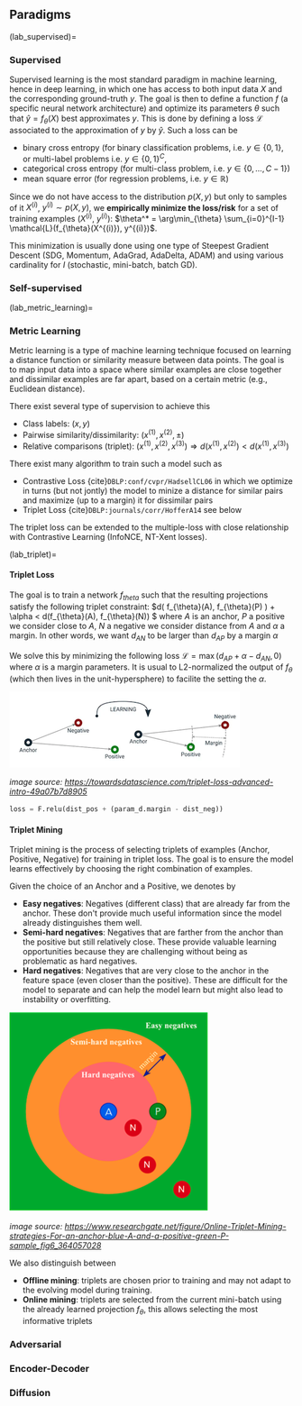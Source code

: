 ## Paradigms

(lab_supervised)=
### Supervised

Supervised learning is the most standard paradigm in machine learning, hence in deep learning, in which one has access to both input data $X$ and the corresponding ground-truth $y$.
The goal is then to define a function $f$ (a specific neural network architecture) and optimize its parameters $\theta$ such that $\hat{y}=f_{\theta}(X)$ best approximates $y$.
This is done by defining a loss $\mathcal{L}$ associated to the approximation of $y$ by $\hat{y}$.
Such a loss can be
- binary cross entropy (for binary classification problems, i.e. $y \in \{0,1\}$, or multi-label problems i.e. $y \in \{0,1\}^C$,
- categorical cross entropy (for multi-class problem, i.e. $y \in \{0,\ldots, C-1\}$)
- mean square error (for regression problems, i.e. $y \in \mathbb{R}$)

Since we do not have access to the distribution $p(X,y)$ but only to samples of it $X^{(i)}$, $y^{(i)} \sim p(X,y)$, we **empirically minimize the loss/risk** for a set of training examples $(X^{(i)}$, $y^{(i)})$:
$\theta^* = \arg\min_{\theta} \sum_{i=0}^{I-1} \mathcal{L}(f_{\theta}(X^{(i)}), y^{(i)})$.

This minimization is usually done using one type of Steepest Gradient Descent (SDG, Momentum, AdaGrad, AdaDelta, ADAM) and using various cardinality for $I$ (stochastic, mini-batch, batch GD).


### Self-supervised

(lab_metric_learning)=
### Metric Learning

Metric learning is a type of machine learning technique focused on learning a distance function or similarity measure between data points. The goal is to map input data into a space where similar examples are close together and dissimilar examples are far apart, based on a certain metric (e.g., Euclidean distance).

There exist several type of supervision to achieve this
- Class labels: $(x,y)$
- Pairwise similarity/dissimilarity: $(x^{(1)},x^{(2)},\pm)$
- Relative comparisons (triplet): $(x^{(1)}, x^{(2)},x^{(3)}) \Rightarrow d(x^{(1)},x^{(2)}) < d(x^{(1)},x^{(3)})$

There exist many algorithm to train such a model such as
- Contrastive Loss {cite}`DBLP:conf/cvpr/HadsellCL06` in which we optimize in turns (but not jontly) the model to minize a distance for similar pairs and maximize (up to a margin) it for dissimilar pairs
- Triplet Loss {cite}`DBLP:journals/corr/HofferA14` see below

The triplet loss can be extended to the multiple-loss with close relationship with Contrastive Learning (InfoNCE, NT-Xent losses).



(lab_triplet)=
#### Triplet Loss

The goal is to train a network $f_{theta}$ such that the resulting projections satisfy the following triplet constraint:
$d( f_{\theta}(A), f_{\theta}(P) ) + \alpha < d(f_{\theta}(A), f_{\theta}(N)) $
where $A$ is an anchor, $P$ a positive we consider close to $A$, $N$ a negative we consider distance from $A$ and $\alpha$ a margin.
In other words, we want $d_{AN}$ to be larger than $d_{AP}$ by a margin $\alpha$

We solve this by minimizing the following loss
$\mathcal{L} = \max(d_{AP} + \alpha - d_{AN},0)$ where $\alpha$ is a margin parameters.
It is usual to L2-normalized the output of $f_{\theta}$ (which then lives in the unit-hypersphere) to facilite the setting the $\alpha$.

![triplet-loss](/images/brick_triplet.png)

*image source: https://towardsdatascience.com/triplet-loss-advanced-intro-49a07b7d8905*


```python
loss = F.relu(dist_pos + (param_d.margin - dist_neg))
```


#### Triplet Mining

Triplet mining is the process of selecting triplets of examples (Anchor, Positive, Negative) for training in triplet loss.
The goal is to ensure the model learns effectively by choosing the right combination of examples.

Given the choice of an Anchor and a Positive, we denotes by

- **Easy negatives**: Negatives (different class) that are already far from the anchor. These don't provide much useful information since the model already distinguishes them well.
- **Semi-hard negatives**: Negatives that are farther from the anchor than the positive but still relatively close. These provide valuable learning opportunities because they are challenging without being as problematic as hard negatives.
- **Hard negatives**: Negatives that are very close to the anchor in the feature space (even closer than the positive). These are difficult for the model to separate and can help the model learn but might also lead to instability or overfitting.

![tripletmining](/images/brick_tripletmining.png)

*image source: https://www.researchgate.net/figure/Online-Triplet-Mining-strategies-For-an-anchor-blue-A-and-a-positive-green-P-sample_fig6_364057028*

We also distinguish between
- **Offline mining**: triplets are chosen prior to training and may not adapt to the evolving model during training.
- **Online mining**: triplets are selected from the current mini-batch using the already learned projection $f_{\theta}$, this allows selecting the most informative triplets



### Adversarial

### Encoder-Decoder

### Diffusion
